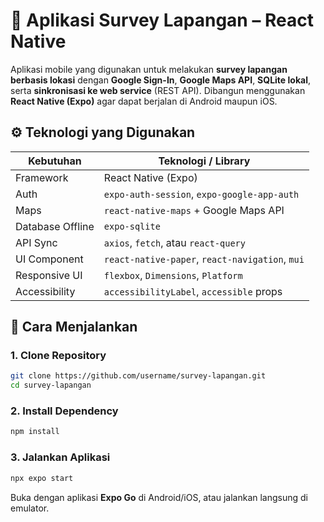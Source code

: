 # 📱 Aplikasi Survey Lapangan – React Native

Aplikasi mobile yang digunakan untuk melakukan **survey lapangan berbasis lokasi** dengan **Google Sign-In**, **Google Maps API**, **SQLite lokal**, serta **sinkronisasi ke web service** (REST API). Dibangun menggunakan **React Native (Expo)** agar dapat berjalan di Android maupun iOS.

## ⚙️ Teknologi yang Digunakan

| Kebutuhan         | Teknologi / Library                           |
|------------------|-----------------------------------------------|
| Framework        | React Native (Expo)                           |
| Auth             | `expo-auth-session`, `expo-google-app-auth`   |
| Maps             | `react-native-maps` + Google Maps API         |
| Database Offline | `expo-sqlite`                                 |
| API Sync         | `axios`, `fetch`, atau `react-query`          |
| UI Component     | `react-native-paper`, `react-navigation`, `mui`      |
| Responsive UI    | `flexbox`, `Dimensions`, `Platform`           |
| Accessibility    | `accessibilityLabel`, `accessible` props      |

## 🚀 Cara Menjalankan

### 1. Clone Repository

```bash
git clone https://github.com/username/survey-lapangan.git
cd survey-lapangan
```

### 2. Install Dependency

```bash
npm install
```

### 3. Jalankan Aplikasi

```bash
npx expo start
```

Buka dengan aplikasi **Expo Go** di Android/iOS, atau jalankan langsung di emulator.